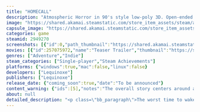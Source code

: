 ```yaml
---
title: "HOMECALL"
description: "Atmospheric Horror in 90's style low-poly 3D. Open-ended exploration, investigation, hidden items, captivating puzzles and intriguing dark storyline."
image: "https://shared.akamai.steamstatic.com/store_item_assets/steam/apps/2949270/header.jpg?t=1732515998"
capsule_image: "https://shared.akamai.steamstatic.com/store_item_assets/steam/apps/2949270/capsule_231x87.jpg?t=1732515998"
categories: game
steamid: 2949270
screenshots: [{"id":0,"path_thumbnail":"https://shared.akamai.steamstatic.com/store_item_assets/steam/apps/2949270/ss_df5798fbb91e2076d1439c9319622fda592d522a.600x338.jpg?t=1732515998","path_full":"https://shared.akamai.steamstatic.com/store_item_assets/steam/apps/2949270/ss_df5798fbb91e2076d1439c9319622fda592d522a.1920x1080.jpg?t=1732515998"},{"id":1,"path_thumbnail":"https://shared.akamai.steamstatic.com/store_item_assets/steam/apps/2949270/ss_443ab7ada64b00f30a3b1aa94e0a83c4b92d56f0.600x338.jpg?t=1732515998","path_full":"https://shared.akamai.steamstatic.com/store_item_assets/steam/apps/2949270/ss_443ab7ada64b00f30a3b1aa94e0a83c4b92d56f0.1920x1080.jpg?t=1732515998"},{"id":2,"path_thumbnail":"https://shared.akamai.steamstatic.com/store_item_assets/steam/apps/2949270/ss_e6a0d67407a8f0639c301f0c14161586966d4779.600x338.jpg?t=1732515998","path_full":"https://shared.akamai.steamstatic.com/store_item_assets/steam/apps/2949270/ss_e6a0d67407a8f0639c301f0c14161586966d4779.1920x1080.jpg?t=1732515998"},{"id":3,"path_thumbnail":"https://shared.akamai.steamstatic.com/store_item_assets/steam/apps/2949270/ss_c981b11d06be8de682a862ce9c3ca8a76c8cbec3.600x338.jpg?t=1732515998","path_full":"https://shared.akamai.steamstatic.com/store_item_assets/steam/apps/2949270/ss_c981b11d06be8de682a862ce9c3ca8a76c8cbec3.1920x1080.jpg?t=1732515998"},{"id":4,"path_thumbnail":"https://shared.akamai.steamstatic.com/store_item_assets/steam/apps/2949270/ss_d2c857fb264486a79c77481a0c2b96981a1eef58.600x338.jpg?t=1732515998","path_full":"https://shared.akamai.steamstatic.com/store_item_assets/steam/apps/2949270/ss_d2c857fb264486a79c77481a0c2b96981a1eef58.1920x1080.jpg?t=1732515998"},{"id":5,"path_thumbnail":"https://shared.akamai.steamstatic.com/store_item_assets/steam/apps/2949270/ss_239383750bfea55f9f11cc900de14dcb21591968.600x338.jpg?t=1732515998","path_full":"https://shared.akamai.steamstatic.com/store_item_assets/steam/apps/2949270/ss_239383750bfea55f9f11cc900de14dcb21591968.1920x1080.jpg?t=1732515998"},{"id":6,"path_thumbnail":"https://shared.akamai.steamstatic.com/store_item_assets/steam/apps/2949270/ss_a97c6cb1fcd2f626c1a88e958e57c539087e3a92.600x338.jpg?t=1732515998","path_full":"https://shared.akamai.steamstatic.com/store_item_assets/steam/apps/2949270/ss_a97c6cb1fcd2f626c1a88e958e57c539087e3a92.1920x1080.jpg?t=1732515998"},{"id":7,"path_thumbnail":"https://shared.akamai.steamstatic.com/store_item_assets/steam/apps/2949270/ss_123d88c38a09ea40846c1aac1d43fcf27beb22dd.600x338.jpg?t=1732515998","path_full":"https://shared.akamai.steamstatic.com/store_item_assets/steam/apps/2949270/ss_123d88c38a09ea40846c1aac1d43fcf27beb22dd.1920x1080.jpg?t=1732515998"},{"id":8,"path_thumbnail":"https://shared.akamai.steamstatic.com/store_item_assets/steam/apps/2949270/ss_c723acffe6c06b18c32d97496af1e2d3859be3c6.600x338.jpg?t=1732515998","path_full":"https://shared.akamai.steamstatic.com/store_item_assets/steam/apps/2949270/ss_c723acffe6c06b18c32d97496af1e2d3859be3c6.1920x1080.jpg?t=1732515998"},{"id":9,"path_thumbnail":"https://shared.akamai.steamstatic.com/store_item_assets/steam/apps/2949270/ss_b4d831cc77179b90b5f7dd15cc7ebc5a0ff7fe57.600x338.jpg?t=1732515998","path_full":"https://shared.akamai.steamstatic.com/store_item_assets/steam/apps/2949270/ss_b4d831cc77179b90b5f7dd15cc7ebc5a0ff7fe57.1920x1080.jpg?t=1732515998"},{"id":10,"path_thumbnail":"https://shared.akamai.steamstatic.com/store_item_assets/steam/apps/2949270/ss_fbffa3b39987cf8b5cd0a3eb13af8b119ade43f0.600x338.jpg?t=1732515998","path_full":"https://shared.akamai.steamstatic.com/store_item_assets/steam/apps/2949270/ss_fbffa3b39987cf8b5cd0a3eb13af8b119ade43f0.1920x1080.jpg?t=1732515998"},{"id":11,"path_thumbnail":"https://shared.akamai.steamstatic.com/store_item_assets/steam/apps/2949270/ss_e42d25ece05ccd4ee814ead73c35f17d3142dd30.600x338.jpg?t=1732515998","path_full":"https://shared.akamai.steamstatic.com/store_item_assets/steam/apps/2949270/ss_e42d25ece05ccd4ee814ead73c35f17d3142dd30.1920x1080.jpg?t=1732515998"},{"id":13,"path_thumbnail":"https://shared.akamai.steamstatic.com/store_item_assets/steam/apps/2949270/ss_4bdfe5508eb392012bf81996c68af42242ba65d7.600x338.jpg?t=1732515998","path_full":"https://shared.akamai.steamstatic.com/store_item_assets/steam/apps/2949270/ss_4bdfe5508eb392012bf81996c68af42242ba65d7.1920x1080.jpg?t=1732515998"},{"id":14,"path_thumbnail":"https://shared.akamai.steamstatic.com/store_item_assets/steam/apps/2949270/ss_129d5450fa140c5ad05950c24d99410bca0ee3e8.600x338.jpg?t=1732515998","path_full":"https://shared.akamai.steamstatic.com/store_item_assets/steam/apps/2949270/ss_129d5450fa140c5ad05950c24d99410bca0ee3e8.1920x1080.jpg?t=1732515998"},{"id":15,"path_thumbnail":"https://shared.akamai.steamstatic.com/store_item_assets/steam/apps/2949270/ss_235eb5a4b5bf9ec58bf8962b6e85670eb2446a2f.600x338.jpg?t=1732515998","path_full":"https://shared.akamai.steamstatic.com/store_item_assets/steam/apps/2949270/ss_235eb5a4b5bf9ec58bf8962b6e85670eb2446a2f.1920x1080.jpg?t=1732515998"},{"id":16,"path_thumbnail":"https://shared.akamai.steamstatic.com/store_item_assets/steam/apps/2949270/ss_5de7b60056ebe3f3ee4045c52ca5080b5960c8c6.600x338.jpg?t=1732515998","path_full":"https://shared.akamai.steamstatic.com/store_item_assets/steam/apps/2949270/ss_5de7b60056ebe3f3ee4045c52ca5080b5960c8c6.1920x1080.jpg?t=1732515998"}]
movies: [{"id":257075972,"name":"Teaser Trailer","thumbnail":"https://shared.akamai.steamstatic.com/store_item_assets/steam/apps/257075972/a59c88021a5157d17ae130d17503566da8616ded/movie_600x337.jpg?t=1732314904","webm":{"480":"http://video.akamai.steamstatic.com/store_trailers/257075972/movie480_vp9.webm?t=1732314904","max":"http://video.akamai.steamstatic.com/store_trailers/257075972/movie_max_vp9.webm?t=1732314904"},"mp4":{"480":"http://video.akamai.steamstatic.com/store_trailers/257075972/movie480.mp4?t=1732314904","max":"http://video.akamai.steamstatic.com/store_trailers/257075972/movie_max.mp4?t=1732314904"},"highlight":true},{"id":257071248,"name":"The Door","thumbnail":"https://shared.akamai.steamstatic.com/store_item_assets/steam/apps/257071248/f5238b5b24715370d6c1c062c41cc5866ac974d7/movie_600x337.jpg?t=1730869585","webm":{"480":"http://video.akamai.steamstatic.com/store_trailers/257071248/movie480_vp9.webm?t=1730869585","max":"http://video.akamai.steamstatic.com/store_trailers/257071248/movie_max_vp9.webm?t=1730869585"},"mp4":{"480":"http://video.akamai.steamstatic.com/store_trailers/257071248/movie480.mp4?t=1730869585","max":"http://video.akamai.steamstatic.com/store_trailers/257071248/movie_max.mp4?t=1730869585"},"highlight":true},{"id":257018121,"name":"Early Prototype Footage","thumbnail":"https://shared.akamai.steamstatic.com/store_item_assets/steam/apps/257018121/movie.293x165.jpg?t=1730868745","webm":{"480":"http://video.akamai.steamstatic.com/store_trailers/257018121/movie480_vp9.webm?t=1730868745","max":"http://video.akamai.steamstatic.com/store_trailers/257018121/movie_max_vp9.webm?t=1730868745"},"mp4":{"480":"http://video.akamai.steamstatic.com/store_trailers/257018121/movie480.mp4?t=1730868745","max":"http://video.akamai.steamstatic.com/store_trailers/257018121/movie_max.mp4?t=1730868745"},"highlight":true}]
genres: ["Adventure","Indie"]
steam_categories: ["Single-player","Steam Achievements"]
platforms: {"windows":true,"mac":false,"linux":false}
developers: ["Lequinoxe"]
publishers: ["Lequinoxe"]
release_date: {"coming_soon":true,"date":"To be announced"}
content_warning: {"ids":[5],"notes":"The overall story centers around a family murder."}
about: null
detailed_description: "<p class=\"bb_paragraph\">The worst time to wake up in the middle of nowhere following a car crash is that time in history before smartphones and the internet, there's no way to call for help except finding a landline. Explore the open forest and farmland with caution, something isn't right up here and its dark as hell, there's a flashlight in the car but is it even safe to have it on? Use what's found in the environment to make your way through and find a working phone to call for help. Through investigating the darkness, a horrific story of what happened starts to unfold as you piece together the events that took place here.  </p><p class=\"bb_paragraph\"></p><p class=\"bb_paragraph\">What to expect : </p><p class=\"bb_paragraph\">- Explore an unsettling open-ended world in First Person, avoid danger and survive through dark atmosphere &amp; eerie settings. </p><p class=\"bb_paragraph\">- Find useful items, watch VHS tapes, uncover clues,  solve puzzles, read journal entries, investigate the environmental storytelling and uncover what happened here. </p><p class=\"bb_paragraph\">- Retro 3D low-poly 32-bit style visuals, oozing with 90's inspiration.</p>"
---
```


